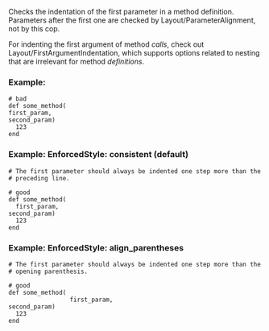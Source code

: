 Checks the indentation of the first parameter in a method
definition. Parameters after the first one are checked by
Layout/ParameterAlignment, not by this cop.

For indenting the first argument of method _calls_, check out
Layout/FirstArgumentIndentation, which supports options related to
nesting that are irrelevant for method _definitions_.

### Example:

    # bad
    def some_method(
    first_param,
    second_param)
      123
    end

### Example: EnforcedStyle: consistent (default)
    # The first parameter should always be indented one step more than the
    # preceding line.

    # good
    def some_method(
      first_param,
    second_param)
      123
    end

### Example: EnforcedStyle: align_parentheses
    # The first parameter should always be indented one step more than the
    # opening parenthesis.

    # good
    def some_method(
                     first_param,
    second_param)
      123
    end